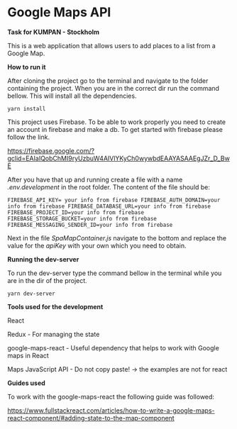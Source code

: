 # Google Maps API 
**Task for KUMPAN - Stockholm**

This is a web application that allows users to add places to a list from a Google Map. 


**How to run it**

After cloning the project go to the terminal and navigate to the folder containing the project. When you are in the correct dir run the command bellow. This will install all the dependencies. 

`yarn install`

This project uses Firebase. To be able to work properly you need to create an account in firebase and make a db. To get started with firebase please follow the link. 

https://firebase.google.com/?gclid=EAIaIQobChMI9ryUzbuW4AIVlYKyCh0wywbdEAAYASAAEgJZr_D_BwE 

After you have that up and running create a file with a name _.env.development_ in the root folder. The content of the file should be:

`FIREBASE_API_KEY= your info from firebase
FIREBASE_AUTH_DOMAIN=your info from firebase
FIREBASE_DATABASE_URL=your info from firebase
FIREBASE_PROJECT_ID=your info from firebase
FIREBASE_STORAGE_BUCKET=your info from firebase
FIREBASE_MESSAGING_SENDER_ID=your info from firebase`

Next in the file _SpaMapContainer.js_ navigate to the bottom and replace the value for the _apiKey_ with your own which you need to obtain.
 
**Running the dev-server**

To run the dev-server type the command bellow in the terminal while you are in the dir of the project.

 `yarn dev-server`
 
 **Tools used for the development**
 
 React 
 
 Redux - For managing the state
 
 google-maps-react - Useful dependency that helps to work with Google maps in React 
 
 Maps JavaScript API - Do not copy paste! -> the examples are not for react
 
 **Guides used**

To work with the google-maps-react the following guide was followed:

https://www.fullstackreact.com/articles/how-to-write-a-google-maps-react-component/#adding-state-to-the-map-component
